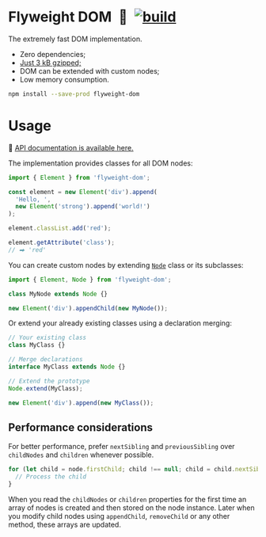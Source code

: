 # Flyweight DOM&ensp;🍃&ensp;[![build](https://github.com/smikhalevski/flyweight-dom/actions/workflows/test.yml/badge.svg?branch=master&event=push)](https://github.com/smikhalevski/flyweight-dom/actions/workflows/test.yml)

The extremely fast DOM implementation.

- Zero dependencies;
- [Just 3 kB gzipped;](https://bundlephobia.com/package/flyweight-dom)
- DOM can be extended with custom nodes;
- Low memory consumption.

```sh
npm install --save-prod flyweight-dom
```

# Usage

🔎 [API documentation is available here.](https://smikhalevski.github.io/flyweight-dom/modules.html)

The implementation provides classes for all DOM nodes:

```ts
import { Element } from 'flyweight-dom';

const element = new Element('div').append(
  'Hello, ',
  new Element('strong').append('world!')
);

element.classList.add('red');

element.getAttribute('class');
// ⮕ 'red'
```

You can create custom nodes by extending [`Node`](https://smikhalevski.github.io/flyweight-dom/interfaces/Node.html)
class or its subclasses:

```ts
import { Element, Node } from 'flyweight-dom';

class MyNode extends Node {}

new Element('div').appendChild(new MyNode());
```

Or extend your already existing classes using a declaration merging:

```ts
// Your existing class
class MyClass {}

// Merge declarations
interface MyClass extends Node {}

// Extend the prototype
Node.extend(MyClass);

new Element('div').append(new MyClass());
```

## Performance considerations

For better performance, prefer `nextSibling` and `previousSibling` over `childNodes` and `children` whenever possible.

```ts
for (let child = node.firstChild; child !== null; child = child.nextSibling) {
  // Process the child 
}
```

When you read the `childNodes` or `children` properties for the first time an array of nodes is created and then stored
on the node instance. Later when you modify child nodes using `appendChild`, `removeChild` or any other method, these
arrays are updated.
